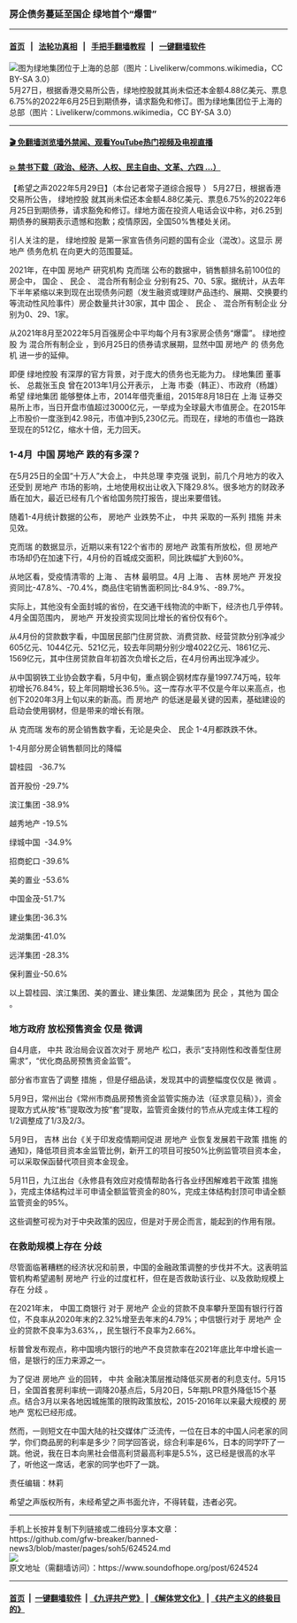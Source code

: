 ### 房企债务蔓延至国企   绿地首个“爆雷”
------------------------

#### [首页](https://github.com/gfw-breaker/banned-news3/blob/master/README.md) &nbsp;&nbsp;|&nbsp;&nbsp; [法轮功真相](https://github.com/begood0513/basic/blob/master/README.md)  &nbsp;&nbsp;|&nbsp;&nbsp; [手把手翻墙教程](https://github.com/gfw-breaker/guides/wiki)  &nbsp;&nbsp;|&nbsp;&nbsp; [一键翻墙软件](https://github.com/gfw-breaker/nogfw/blob/master/README.md)  



<div><img alt="图为绿地集团位于上海的总部（图片：Livelikerw/commons.wikimedia，CC BY-SA 3.0）" src="https://img.soundofhope.org/2022-05/1653843545672.jpg"/>
<br/><figcaption class="caption">
 5月27日，根据香港交易所公告，绿地控股就其尚未偿还本金额4.88亿美元、票息6.75%的2022年6月25日到期债券，请求豁免和修订。图为绿地集团位于上海的总部（图片：Livelikerw/commons.wikimedia，CC BY-SA 3.0）
</figcaption></div><hr/>

#### [ 🎬  免翻墙浏览墙外禁闻、观看YouTube热门视频及电视直播](https://github.com/gfw-breaker/HelloWorld)

#### [ 💥  禁书下载（政治、经济、人权、民主自由、文革、六四 ...）](https://github.com/gfw-breaker/books/blob/master/README.md)

<div><div class="Content__Wrapper sc-1bvya0-0 grZQxZ">
 <p class="meta-top">
  <span class="meta">
   【希望之声2022年5月29日】（本台记者常子道综合报导 ）
  </span>
  5月27日，根据香港交易所公告，
  <ok href="/term/741998">
   绿地控股
  </ok>
  就其尚未偿还本金额4.88亿美元、票息6.75%的2022年6月25日到期债券，请求豁免和修订。绿地方面在投资人电话会议中称，对6.25到期债券的展期表示遗憾和抱歉；疫情原因，全国50%售楼处关闭。
 </p>
 <p>
  引人关注的是，
  <ok href="/term/741998">
   绿地控股
  </ok>
  是第一家宣告债务问题的国有企业（混改）。这显示
  <ok href="/term/1644">
   房地产
  </ok>
  <ok href="/term/10962">
   债务危机
  </ok>
  在向更大的范围蔓延。
 </p>
 <p>
  2021年，在中国
  <ok href="/term/1644">
   房地产
  </ok>
  研究机构
  <ok href="/term/214909">
   克而瑞
  </ok>
  公布的数据中，销售额排名前100位的房企中，
  <ok href="/term/1165">
   国企
  </ok>
  、
  <ok href="/term/112405">
   民企
  </ok>
  、
  <ok href="/term/742001">
   混合所有制企业
  </ok>
  分别有25、70、5家。据统计，从去年下半年紧缩以来到现在出现债务问题（发生融资或理财产品违约、展期、交换要约等流动性风险事件）房企数量共计30家，其中
  <ok href="/term/1165">
   国企
  </ok>
  、
  <ok href="/term/112405">
   民企
  </ok>
  、
  <ok href="/term/742001">
   混合所有制企业
  </ok>
  分别为0、29、1家。
 </p>
 <p>
  从2021年8月至2022年5月百强房企中平均每个月有3家房企债务“爆雷”。
  <ok href="/term/741998">
   绿地控股
  </ok>
  为
  <ok href="/term/742001">
   混合所有制企业
  </ok>
  ，到6月25日的债券请求展期，显然中国
  <ok href="/term/1644">
   房地产
  </ok>
  的
  <ok href="/term/10962">
   债务危机
  </ok>
  进一步的延伸。
 </p>
 <p>
  即便
  <ok href="/term/741998">
   绿地控股
  </ok>
  有深厚的官方背景，对于庞大的债务也无能为力。
  <ok href="/term/256966">
   绿地集团
  </ok>
  董事长、
  <ok href="/term/742004">
   总裁张玉良
  </ok>
  曾在2013年1月公开表示，
  <ok href="/term/2303">
   上海
  </ok>
  市委（韩正）、市政府（杨雄）希望
  <ok href="/term/256966">
   绿地集团
  </ok>
  能够整体上市，2014年借壳重组，2015年8月18日在
  <ok href="/term/2303">
   上海
  </ok>
  证券交易所上市，当日开盘市值超过3000亿元，一举成为全球最大市值房企。在2015年上市股价一度涨到42.98元，市值冲到5,230亿元。而现在，绿地的市值也一路跌至现在的512亿，缩水十倍，无力回天。
 </p>
 <h3>
  1-4月  中国
  <ok href="/term/1644">
   房地产
  </ok>
  跌的有多深？
 </h3>
 <p>
  在5月25日的全国“十万人”大会上，
  <ok href="/term/54885">
   中共总理
  </ok>
  <ok href="/term/1429">
   李克强
  </ok>
  说到，前几个月地方的收入还受到
  <ok href="/term/1644">
   房地产
  </ok>
  市场的影响，土地使用权出让收入下降29.8%。很多地方的财政矛盾在加大，最近已经有几个省给国务院打报告，提出来要借钱。
 </p>
 <p>
  随着1-4月统计数据的公布，
  <ok href="/term/1644">
   房地产
  </ok>
  业跌势不止，
  <ok href="/term/1059">
   中共
  </ok>
  采取的一系列
  <ok href="/term/13058">
   措施
  </ok>
  并未见效。
 </p>
 <p>
  <ok href="/term/214909">
   克而瑞
  </ok>
  的数据显示，近期以来有122个省市的
  <ok href="/term/1644">
   房地产
  </ok>
  政策有所放松，但
  <ok href="/term/1644">
   房地产
  </ok>
  市场却仍在加速下行，4月份的百城成交面积，同比跌幅扩大到60%。
 </p>
 <p>
  从地区看，受疫情清零的
  <ok href="/term/2303">
   上海
  </ok>
  、
  <ok href="/term/11538">
   吉林
  </ok>
  最明显。4月
  <ok href="/term/2303">
   上海
  </ok>
  、
  <ok href="/term/11538">
   吉林
  </ok>
  <ok href="/term/1644">
   房地产
  </ok>
  开发投资同比-47.8%、-70.4%，商品住宅销售面积同比-84.9%、-89.7%。
 </p>
 <p>
  实际上，其他没有全面封城的省份，在交通干线物流的中断下，经济也几乎停转。4月全国范围内，
  <ok href="/term/1644">
   房地产
  </ok>
  开发投资实现同比增长的省份仅有6个。
 </p>
 <p>
  从4月份的贷款数字看，中国居民部门住房贷款、消费贷款、经营贷款分别净减少605亿元、1044亿元、521亿元，较去年同期分别少增4022亿元、1861亿元、1569亿元，其中住房贷款自年初首次负增长之后，在4月份再出现净减少。
 </p>
 <p>
  从中国钢铁工业协会数字看，5月中旬，重点钢企钢材库存量1997.74万吨，较年初增长76.84%，较上年同期增长36.5％。这一库存水平不仅是今年以来高点，也创下2020年3月上旬以来的新高。而
  <ok href="/term/1644">
   房地产
  </ok>
  的低迷是最关键的因素，基础建设的启动会使用钢材，但是带来的增长有限。
 </p>
 <p>
  从
  <ok href="/term/214909">
   克而瑞
  </ok>
  发布的房企销售数字看，无论是央企、
  <ok href="/term/112405">
   民企
  </ok>
  1-4月都跌跌不休。
 </p>
 <p>
  1-4月部分房企销售额同比的降幅
 </p>
 <p>
  碧桂园   -36.7%
 </p>
 <p>
  首开股份 -29.7%
 </p>
 <p>
  滨江集团 -38.9%
 </p>
 <p>
  越秀地产 -19.5%
 </p>
 <p>
  绿城中国  -34.9%
 </p>
 <p>
  招商蛇口 -39.6%
 </p>
 <p>
  美的置业 -53.6%
 </p>
 <p>
  中国金茂-51.7%
 </p>
 <p>
  建业集团-36.3%
 </p>
 <p>
  龙湖集团-41.0%
 </p>
 <p>
  远洋集团 -28.3%
 </p>
 <p>
  保利置业-50.6%
 </p>
 <p>
  以上碧桂园、滨江集团、美的置业、建业集团、龙湖集团为
  <ok href="/term/112405">
   民企
  </ok>
  ，其他为
  <ok href="/term/1165">
   国企
  </ok>
  。
 </p>
 <h3>
  <ok href="/term/99388">
   地方政府
  </ok>
  放松预售资金 仅是
  <ok href="/term/742007">
   微调
  </ok>
 </h3>
 <p>
  自4月底，
  <ok href="/term/1059">
   中共
  </ok>
  政治局会议首次对于
  <ok href="/term/1644">
   房地产
  </ok>
  松口，表示“支持刚性和改善型住房需求”，“优化商品房预售资金监管”。
 </p>
 <p>
  部分省市宣告了调整
  <ok href="/term/13058">
   措施
  </ok>
  ，但是仔细品读，发现其中的调整幅度仅仅是
  <ok href="/term/742007">
   微调
  </ok>
  。
 </p>
 <p>
  5月9日，常州出台《常州市商品房预售资金监管实施办法（征求意见稿）》，资金提取方式从按“栋”提取改为按“套”提取，监管资金拨付的节点从完成主体工程的1/2调整成了1/3及2/3。
 </p>
 <p>
  5月9日，
  <ok href="/term/11538">
   吉林
  </ok>
  出台《关于印发疫情期间促进
  <ok href="/term/1644">
   房地产
  </ok>
  业恢复发展若干政策
  <ok href="/term/13058">
   措施
  </ok>
  的通知》，降低项目资本金监管比例，新开工的项目可按50%比例监管项目资本金，可以采取保函替代项目资本金现金。
 </p>
 <p>
  5月11日，九江出台《永修县有效应对疫情帮助各行各业纾困解难若干政策
  <ok href="/term/13058">
   措施
  </ok>
  》，完成主体结构过半可申请全额监管资金的80%，完成主体结构封顶可申请全额监管资金的95%。
 </p>
 <p>
  这些调整可视为对于中央政策的因应，但是对于房企而言，能起到的作用有限。
 </p>
 <h3>
  在救助规模上存在
  <ok href="/term/146167">
   分歧
  </ok>
 </h3>
 <p>
  尽管面临著糟糕的经济状况和前景，中国的金融政策调整的步伐并不大。这表明监管机构希望遏制
  <ok href="/term/1644">
   房地产
  </ok>
  行业的过度杠杆，但在是否救助该行业、以及救助规模上存在
  <ok href="/term/146167">
   分歧
  </ok>
  。
 </p>
 <p>
  在2021年末，
  <ok href="/term/59731">
   中国工商银行
  </ok>
  对于
  <ok href="/term/1644">
   房地产
  </ok>
  企业的贷款不良率攀升至国有银行行首位，不良率从2020年末的2.32%增至去年末的4.79%；中信银行对于
  <ok href="/term/1644">
   房地产
  </ok>
  企业的贷款不良率为3.63%，，民生银行不良率为2.66%。
 </p>
 <p>
  标普曾发布观点，称中国境内银行的地产不良贷款率在2021年底比年中增长逾一倍，是银行的压力来源之一。
 </p>
 <p>
  为了促进
  <ok href="/term/1644">
   房地产
  </ok>
  业的回转，
  <ok href="/term/1059">
   中共
  </ok>
  金融决策层推动降低买房者的利息支付。5月15日，全国首套房利率统一调降20基点后，5月20日，5年期LPR意外降低15个基点。结合3月以来各地因城施策的限购政策放松，2015-2016年以来最大规模的
  <ok href="/term/1644">
   房地产
  </ok>
  宽松已经形成。
 </p>
 <p>
  然而，一则短文在中国大陆的社交媒体广泛流传，一位在日本的中国人问老家的同学，你们商品房的利率是多少？同学回答说，综合利率是6%，日本的同学吓了一跳。他说，我在日本向黑社会借高利贷最高利率是5.5%，这已经是很高的水平了，听他这一席话，老家的同学也吓了一跳。
 </p>
 <p class="meta-btm">
  责任编辑：林莉
 </p>
 <p class="meta-btm">
  希望之声版权所有，未经希望之声书面允许，不得转载，违者必究。
 </p>
</div>
</div>
<hr/>
手机上长按并复制下列链接或二维码分享本文章：<br/>
https://github.com/gfw-breaker/banned-news3/blob/master/pages/soh5/624524.md <br/>
<a href='https://github.com/gfw-breaker/banned-news3/blob/master/pages/soh5/624524.md'><img src='https://github.com/gfw-breaker/banned-news3/blob/master/pages/soh5/624524.md.png'/></a> <br/>
原文地址（需翻墙访问）：https://www.soundofhope.org/post/624524


------------------------
#### [首页](https://github.com/gfw-breaker/banned-news3/blob/master/README.md) &nbsp;|&nbsp; [一键翻墙软件](https://github.com/gfw-breaker/nogfw/blob/master/README.md) &nbsp;| [《九评共产党》](https://github.com/gfw-breaker/9ping.md/blob/master/README.md#九评之一评共产党是什么) | [《解体党文化》](https://github.com/gfw-breaker/jtdwh.md/blob/master/README.md) | [《共产主义的终极目的》](https://github.com/gfw-breaker/gczydzjmd.md/blob/master/README.md)


<img src='http://gfw-breaker.win/banned-news3/pages/soh5/624524.md' width='0px' height='0px'/>